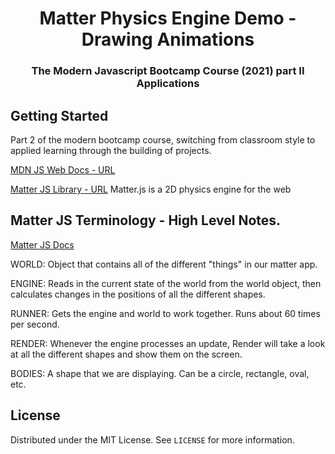 <h1 align="center">Matter Physics Engine Demo - Drawing Animations</h1>

<h3 align="center">The Modern Javascript Bootcamp Course (2021) part II Applications</h3>    

<!-- GETTING STARTED -->
## Getting Started
Part 2 of the modern bootcamp course, switching from classroom style to applied learning through the building of projects. 


[MDN JS Web Docs - URL](https://developer.mozilla.org/en-US/docs/Web/javascript)

[Matter JS Library - URL](https://brm.io/matter-js)
Matter.js is a 2D physics engine for the web


## Matter JS Terminology - High Level Notes.
[Matter JS Docs](https://brm.io/matter-js/docs/)

WORLD: Object that contains all of the different "things" in our matter app.

ENGINE: Reads in the current state of the world from the world object, then calculates changes in the positions of all the different shapes.

RUNNER: Gets the engine and world to work together. Runs about 60 times per second.

RENDER: Whenever the engine processes an update, Render will take a look at all the different shapes and show them on the screen.

BODIES: A shape that we are displaying. Can be a circle, rectangle, oval, etc.

<!-- LICENSE -->
## License

Distributed under the MIT License. See `LICENSE` for more information.